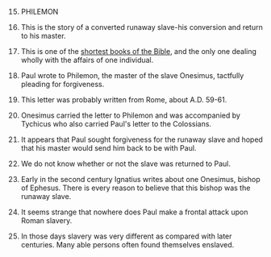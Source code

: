 


15. PHILEMON

1. This is the story of a converted runaway slave-his conversion and return to his master.

2. This is one of the [shortest books of the Bible](/en/Bible/Philemon/1.htm), and the only one dealing wholly with the affairs of one individual.

3. Paul wrote to Philemon, the master of the slave Onesimus, tactfully pleading for forgiveness.

4. This letter was probably written from Rome, about A.D. 59-61.

5. Onesimus carried the letter to Philemon and was accompanied by Tychicus who also carried Paul's letter to the Colossians.

6. It appears that Paul sought forgiveness for the runaway slave and hoped that his master would send him back to be with Paul.

7. We do not know whether or not the slave was returned to Paul.

8. Early in the second century Ignatius writes about one Onesimus, bishop of Ephesus. There is every reason to believe that this bishop was the runaway slave.

9. It seems strange that nowhere does Paul make a frontal attack upon Roman slavery.

10. In those days slavery was very different as compared with later centuries. Many able persons often found themselves enslaved.